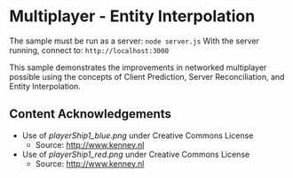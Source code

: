 # Multiplayer - Entity Interpolation
The sample must be run as a server: `node server.js`
With the server running, connect to: `http://localhost:3000`

This sample demonstrates the improvements in networked multiplayer possible using the concepts of Client Prediction, Server Reconciliation, and Entity Interpolation.

## Content Acknowledgements

* Use of *playerShip1_blue.png* under Creative Commons License
  * Source: http://www.kenney.nl
* Use of *playerShip1_red.png* under Creative Commons License
  * Source: http://www.kenney.nl